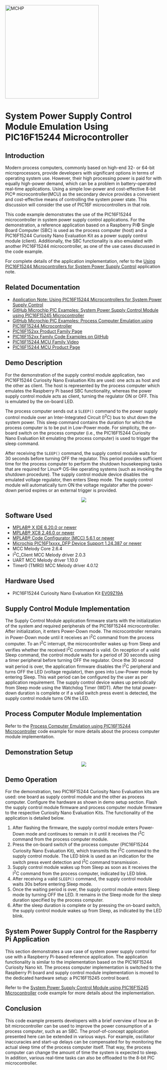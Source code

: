 <!-- Please do not change this html logo with link -->
<a href="https://www.microchip.com" rel="nofollow"><img src="images/microchip.png" alt="MCHP" width="300"/></a>

# System Power Supply Control Module Emulation Using PIC16F15244 Microcontroller

## Introduction

Modern process computers, commonly based on high-end 32- or 64-bit microprocessors, provide developers with significant options in terms of operating system use. However, their high processing power is paid for with equally high-power demand, which can be a problem in battery-operated real-time applications. Using a simple low-power and cost-effective 8-bit PIC® microcontroller(MCU) as the secondary device provides a convenient and cost-effective means of controlling the system power state. This discussion will consider the use of PIC16F microcontrollers in that role.

This code example demonstrates the use of the PIC16F15244 microcontroller in system power supply control applications. For the demonstration, a reference application based on a Raspberry Pi© Single Board Computer (SBC) is used as the process computer (host) and a PIC16F15244 Curiosity Nano Evaluation Kit as a power supply control module (client). Additionally, the SBC functionality is also emulated with another PIC16F15244 microcontroller, as one of the use cases discussed in the code example.

For complete details of the application implementation, refer to the [Using PIC16F15244 Microcontrollers for System Power Supply Control]( https://www.microchip.com/DS00004121) application note.

## Related Documentation

- [Application Note: Using PIC16F15244 Microcontrollers for System Power Supply Control]( https://www.microchip.com/DS00004121)
- [GitHub Microchip PIC Examples: System Power Supply Control Module using PIC16F15245 Microcontroller](https://github.com/microchip-pic-avr-examples/pic16f15245-system-power-supply-control-module-mplab-mcc)
- [GitHub Microchip PIC Examples: Process Computer Emulation using PIC16F15244 Microcontroller](https://github.com/microchip-pic-avr-examples/pic16f15244-cnano-system-power-supply-control-sbc-mplab-mcc)
- [PIC16F152xx Product Family Page](https://www.microchip.com/en-us/products/microcontrollers-and-microprocessors/8-bit-mcus/pic-mcus/pic16f15244)
- [PIC16F152xx Family Code Examples on GitHub](https://github.com/orgs/microchip-pic-avr-examples/repositories?q=pic16f152&type=all&language=&sort=)
- [PIC16F15244 MCU Family Video](https://www.youtube.com/watch?v=nHLv3Th-o-s)
- [PIC16F15244 MCU Product Page](https://www.microchip.com/en-us/product/PIC16F15244)


## Demo Description

For the demonstration of the supply control module application, two PIC16F15244 Curiosity Nano Evaluation Kits are used: one acts as host and the other as client. The host is represented by the process computer which emulates the Raspberry Pi based SBC functionality, whereas the power supply control module acts as client, turning the regulator ON or OFF. This is emulated by the on-board LED. 

The process computer sends out a `SLEEP()` command to the power supply control module over an Inter-Integrated Circuit (I<sup>2</sup>C) bus to shut down the system power. This sleep command contains the duration for which the process computer is to be put in Low-Power mode. For simplicity, the on-board switch on the process computer (i.e., the PIC16F15244 Curiosity Nano Evaluation kit emulating the process computer) is used to trigger the sleep command.

After receiving the `SLEEP()` command, the supply control module waits for 30 seconds before turning OFF the regulator. This period provides sufficient time for the process computer to perform the shutdown housekeeping tasks that are required for Linux® OS-like operating systems (such as invoking the shutdown procedure). The supply control module device disables the emulated voltage regulator, then enters Sleep mode. The supply control module will automatically turn ON the voltage regulator after the power-down period expires or an external trigger is provided. 


<p align="center">
  <img width=auto height=auto src="images/demo-block-diagram.jpg">
</p>


## Software Used

- [MPLAB® X IDE 6.20.0 or newer](http://www.microchip.com/mplab/mplab-x-ide)
- [MPLAB® XC8 2.46.0 or newer](http://www.microchip.com/mplab/compilers)
- [MPLAB® Code Configurator (MCC) 5.6.1 or newer](https://www.microchip.com/mplab/mplab-code-configurator)
- [Microchip PIC16F1xxxx_DFP Device Support 1.24.387 or newer](https://packs.download.microchip.com)
- MCC Melody Core 2.6.4
- I<sup>2</sup>C_Client MCC Melody driver 2.0.3
- UART MCC Melody driver 1.10.0
- Timer0 (TMR0) MCC Melody driver 4.0.12


## Hardware Used

- PIC16F15244 Curiosity Nano Evaluation Kit [EV09Z19A](https://www.microchip.com/en-us/development-tool/EV09Z19A)

## Supply Control Module Implementation

The Supply Control Module application firmware starts with the initialization of the system and required peripherals of the PIC16F15244 microcontroller. After initialization, it enters Power-Down mode. The microcontroller remains in Power-Down mode until it receives an I<sup>2</sup>C command from the process computer. To an I<sup>2</sup>C interrupt, the microcontroller wakes up from Sleep and verifies whether the received I<sup>2</sup>C command is valid.
On reception of a valid Sleep command, the control module waits for a period of 30 seconds using a timer peripheral before turning OFF the regulator. Once the 30 second wait period is over, the application firmware disables the I<sup>2</sup>C peripheral and turns OFF the LED (voltage regulator), then goes into Low-Power mode by entering Sleep. This wait period can be configured by the user as per application requirement. The supply control device wakes up periodically from Sleep mode using the Watchdog Timer (WDT). After the total power-down duration is complete or if a valid switch press event is detected, the supply control module turns ON the LED.

## Process Computer Module Implementation

Refer to the [Process Computer Emulation using PIC16F15244 Microcontroller](https://github.com/microchip-pic-avr-examples/pic16f15244-cnano-system-power-supply-control-sbc-mplab-mcc) code example for more details about the process computer module implementation. 

## Demonstration Setup

<p align="center">
  <img width=auto height=auto src="images/cnano-demo-setup.jpg">
</p>

## Demo Operation

For the demonstration, two PIC16F15244 Curiosity Nano Evaluation kits are used: one board as supply control module and the other as process computer. Configure the hardware as shown in demo setup section. Flash the supply control module firmware and process computer module firmware to the respective Curiosity Nano Evaluation Kits. The functionality of the application is detailed below.
1.	After flashing the firmware, the supply control module enters Power-Down mode and continues to remain in it until it receives the I<sup>2</sup>C command from the process computer module.
2.	Press the on-board switch of the process computer (PIC16F15244 Curiosity Nano Evaluation Kit), which transmits the I<sup>2</sup>C command to the supply control module. The LED blink is used as an indication for the switch press event detection and I<sup>2</sup>C command transmission . 
3.	Supply control module wakes up from Sleep as soon as it receives the I<sup>2</sup>C command from the process computer, indicated by LED blink.
4.	After receiving a valid `SLEEP()` command, the supply control module waits 30s before entering Sleep mode. 
5.	Once the waiting period is over, the supply control module enters Sleep mode by turning OFF the LED. It remains in the Sleep mode for the sleep duration specified by the process computer.
6.	After the sleep duration is complete or by pressing the on-board switch, the supply control module wakes up from Sleep, as indicated by the LED blink.

## System Power Supply Control for the Raspberry Pi Application

This section demonstrates a use case of system power supply control for use with a Raspberry Pi-based reference application. The application functionality is similar to the implementation based on the PIC16F15244 Curiosity Nano kit. The process computer implementation is switched to the Raspberry Pi board and supply control module implementation is moved to the dedicated hardware setup: a PIC16F15245 control board.

Refer to the [System Power Supply Control Module using PIC16F15245 Microcontroller](https://github.com/microchip-pic-avr-examples/pic16f15245-system-power-supply-control-module-mplab-mcc) code example for more details about the implementation. 

## Conclusion

This code example presents developers with a brief overview of how an 8-bit microcontroller can be used to improve the power consumption of a process computer, such as an SBC.
The proof-of-concept application presented here can be extended in various ways. For example,
oscillator inaccuracies and start-up delays can be compensated for by monitoring the actual sleep time of the process computer itself. That way, the process computer can change the amount of time the system is expected to sleep. In addition, various real-time tasks can also be offloaded to the 8-bit PIC microcontroller.

 
